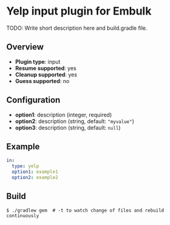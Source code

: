 # Yelp input plugin for Embulk

TODO: Write short description here and build.gradle file.

## Overview

* **Plugin type**: input
* **Resume supported**: yes
* **Cleanup supported**: yes
* **Guess supported**: no

## Configuration

- **option1**: description (integer, required)
- **option2**: description (string, default: `"myvalue"`)
- **option3**: description (string, default: `null`)

## Example

```yaml
in:
  type: yelp
  option1: example1
  option2: example2
```


## Build

```
$ ./gradlew gem  # -t to watch change of files and rebuild continuously
```
